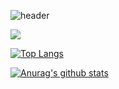 ![header](https://capsule-render.vercel.app/api?type=rect&color=auto&height=300&section=header&text=capsule%20render&fontSize=90)


<!--https://img.shields.io/badge/텍스트-뱃지컬러?style=flat-square&logo=이모지이름&logoColor=white-->
<img src="https://img.shields.io/badge/Python-3766AB?style=flat-square&logo=Python&logoColor=white"/></a>
 
[![Top Langs](https://github-readme-stats.vercel.app/api/top-langs/?username=lee-ji-hoon&layout=compact)](https://github.com/anuraghazra/github-readme-stats)

[![Anurag's github stats](https://github-readme-stats.vercel.app/api?username=lee-ji-hoon)](https://github.com/anuraghazra/github-readme-stats)
